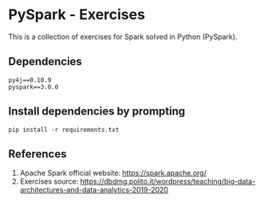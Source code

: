 # PySpark - Exercises

This is a collection of exercises for Spark solved in Python (PySpark).

## Dependencies
`py4j==0.10.9`<br>
`pyspark==3.0.0`

## Install dependencies by prompting
`pip install -r requirements.txt`

## References
1) Apache Spark official website: https://spark.apache.org/
2) Exercises source: https://dbdmg.polito.it/wordpress/teaching/big-data-architectures-and-data-analytics-2019-2020